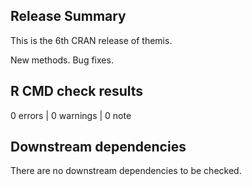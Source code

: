 ## Release Summary

This is the 6th CRAN release of themis.

New methods. Bug fixes.

## R CMD check results

0 errors | 0 warnings | 0 note

## Downstream dependencies

There are no downstream dependencies to be checked.

